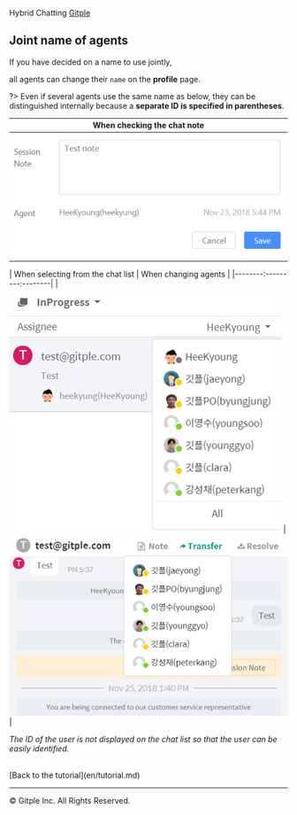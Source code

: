 Hybrid Chatting [Gitple](https://gitple.io/en)

## Joint name of agents

If you have decided on a name to use jointly,

all agents can change their `name` on the **profile** page.

?> Even if several agents use the same name as below, they can be distinguished internally because a **separate ID is specified in parentheses**.

| When checking the chat note |
|-------|
|![WS SessionNote Samename](assets/images/wsSessionNoteSamename.png) |

| When selecting from the chat list | When changing agents |
|--------:---------:--------|
|![WS RoomList Samename](assets/images/wsRoomListSamename.png) | ![WS Transfer Samename](assets/images/wsTransferSamename.png)|

_The ID of the user is not displayed on the chat list so that the user can be easily identified._

<br>
[Back to the tutorial](en/tutorial.md)

---

© Gitple Inc. All Rights Reserved.

